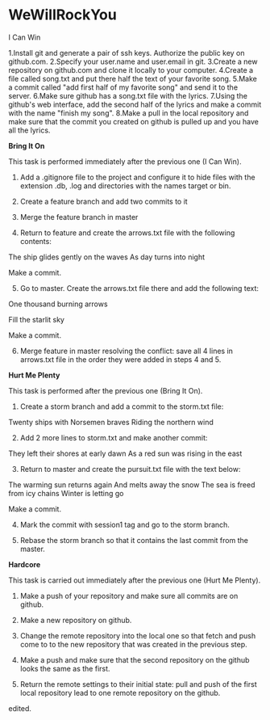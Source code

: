 # WeWillRockYou

I Can Win

1.Install git and generate a pair of ssh keys. Authorize the public key on github.com.
2.Specify your user.name and user.email in git.
3.Create a new repository on github.com and clone it locally to your computer.
4.Create a file called song.txt and put there half the text of your favorite song.
5.Make a commit called "add first half of my favorite song" and send it to the server.
6.Make sure github has a song.txt file with the lyrics.
7.Using the github's web interface, add the second half of the lyrics and make a commit with the name "finish my song".
8.Make a pull in the local repository and make sure that the commit you created on github is pulled up and you have all the lyrics.


**Bring It On**

This task is performed immediately after the previous one (I Can Win).

1. Add a .gitignore file to the project and configure it to hide files with the extension .db, .log and directories with the names target or bin.

2. Create a feature branch and add two commits to it

3. Merge the feature branch in master

4. Return to feature and create the arrows.txt file with the following contents:

The ship glides gently on the waves
As day turns into night

Make a commit.

5. Go to master. Create the arrows.txt file there and add the following text:

One thousand burning arrows

Fill the starlit sky

Make a commit.

6. Merge feature in master resolving the conflict: save all 4 lines in arrows.txt file in the order they were added in steps 4 and 5.

**Hurt Me Plenty**

This task is performed after the previous one (Bring It On).

1. Create a storm branch and add a commit to the storm.txt file:

Twenty ships with Norsemen braves
Riding the northern wind

2. Add 2 more lines to storm.txt and make another commit:

They left their shores at early dawn
As a red sun was rising in the east

3. Return to master and create the pursuit.txt file with the text below:

The warming sun returns again
And melts away the snow
The sea is freed from icy chains
Winter is letting go

Make a commit.

4. Mark the commit with session1 tag and go to the storm branch.

5. Rebase the storm branch so that it contains the last commit from the master.

**Hardcore**

This task is carried out immediately after the previous one (Hurt Me Plenty).

1. Make a push of your repository and make sure all commits are on github.

2. Make a new repository on github.

3. Change the remote repository into the local one so that fetch and push come to to the new repository that was created in the previous step.

4. Make a push and make sure that the second repository on the github looks the same as the first.

5. Return the remote settings to their initial state: pull and push of the first local repository lead to one remote repository on the github.

edited.